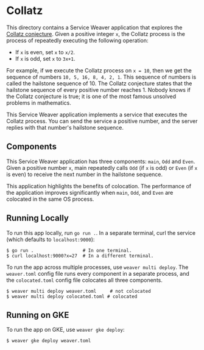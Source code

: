 # Collatz

This directory contains a Service Weaver application that explores the
[Collatz conjecture][collatz]. Given a positive integer `x`, the Collatz process
is the process of repeatedly executing the following operation:

-   If `x` is even, set `x` to `x/2`.
-   If `x` is odd, set `x` to `3x+1`.

For example, if we execute the Collatz process on `x = 10`, then we get the
sequence of numbers `10, 5, 16, 8, 4, 2, 1`. This sequence of numbers is called
the hailstone sequence of 10. The Collatz conjecture states that the hailstone
sequence of every positive number reaches 1. Nobody knows if the Collatz
conjecture is true; it is one of the most famous unsolved problems in
mathematics.

This Service Weaver application implements a service that executes the Collatz process.
You can send the service a positive number, and the server replies with that
number's hailstone sequence.

## Components

This Service Weaver application has three components: `main`, `Odd` and `Even`. Given a
positive number `x`, main repeatedly calls `Odd` (if `x` is odd) or `Even` (if
`x` is even) to receive the next number in the hailstone sequence.

This application highlights the benefits of colocation. The performance of the
application improves significantly when `main`, `Odd`, and `Even` are colocated
in the same OS process.

## Running Locally

To run this app locally, run `go run .`. In a separate terminal, curl the
service (which defaults to `localhost:9000`):

```console
$ go run .                  # In one terminal.
$ curl localhost:9000?x=27  # In a different terminal.
```

To run the app across multiple processes, use `weaver multi deploy`. The
`weaver.toml` config file runs every component in a separate process, and the
`colocated.toml` config file colocates all three components.

```console
$ weaver multi deploy weaver.toml     # not colocated
$ weaver multi deploy colocated.toml # colocated
```

## Running on GKE

To run the app on GKE, use `weaver gke deploy`:

```console
$ weaver gke deploy weaver.toml
```

[collatz]: https://en.wikipedia.org/wiki/Collatz_conjecture

